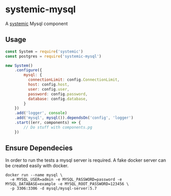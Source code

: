 # systemic-mysql
A [systemic](https://github.com/guidesmiths/systemic) Mysql component

## Usage
```js
const System = require('systemic')
const postgres = require('systemic-mysql')

new System()
    .configure({
        mysql: {
          connectionLimit: config.ConnectionLimit,
          host: config.host,
          user: config.user,
          password: config.password,
          database: config.database,
        }
    })
    .add('logger', console)
    .add('mysql', mysql()).dependsOn('config', 'logger')
    .start((err, components) => {
        // Do stuff with components.pg
    })
```

## Ensure Dependecies

In order to run the tests a mysql server is required. A fake docker server can be created easily with docker.

```
docker run --name mysql \
  -e MYSQL_USER=admin -e MYSQL_PASSWORD=password -e MYSQL_DATABASE=example -e MYSQL_ROOT_PASSWORD=123456 \
  -p 3306:3306 -d mysql/mysql-server:5.7
```
